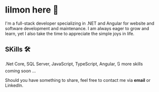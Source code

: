 # lilmon here 👋
I'm a full-stack developer specializing in .NET and Angular for website and software development and maintenance.
I am always eager to grow and learn, yet I also take the time to appreciate the simple joys in life.

## SKills 🛠️
.Net Core, SQL Server, JavaScript, TypeScript, Angular, 🔃 more skills coming soon ...

 Should you have something to share, feel free to contact me via **email** or LinkedIn.
